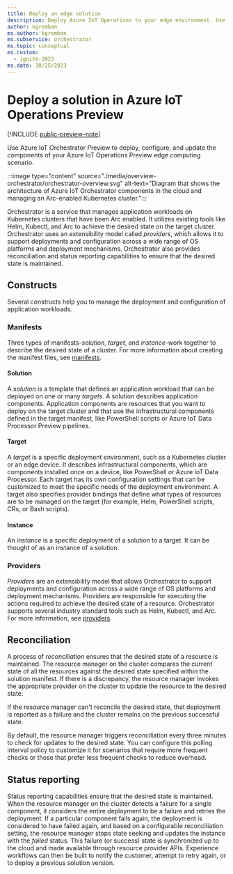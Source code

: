 ```yaml
---
title: Deploy an edge solution
description: Deploy Azure IoT Operations to your edge environment. Use Azure IoT Orchestrator to deploy edge data services to your Kubernetes cluster.
author: kgremban
ms.author: kgremban
ms.subservice: orchestrator
ms.topic: conceptual
ms.custom:
  - ignite-2023
ms.date: 10/25/2023
---
```


# Deploy a solution in Azure IoT Operations Preview

[!INCLUDE [public-preview-note](../../includes/public-preview-note.md)]

Use Azure IoT Orchestrator Preview to deploy, configure, and update the components of your Azure IoT Operations Preview edge computing scenario.

:::image type="content" source="./media/overview-orchestrator/orchestrator-overview.svg" alt-text="Diagram that shows the architecture of Azure IoT Orchestrator components in the cloud and managing an Arc-enabled Kubernetes cluster.":::

Orchestrator is a service that manages application workloads on Kubernetes clusters that have been Arc enabled. It utilizes existing tools like Helm, Kubectl, and Arc to achieve the desired state on the target cluster. Orchestrator uses an extensibility model called *providers*, which allows it to support deployments and configuration across a wide range of OS platforms and deployment mechanisms. Orchestrator also provides reconciliation and status reporting capabilities to ensure that the desired state is maintained.

## Constructs

Several constructs help you to manage the deployment and configuration of application workloads.

### Manifests

Three types of manifests-*solution*, *target*, and *instance*-work together to describe the desired state of a cluster. For more information about creating the manifest files, see [manifests](./concept-manifests.md).

#### Solution

A *solution* is a template that defines an application workload that can be deployed on one or many *targets*. A solution describes application components. Application components are resources that you want to deploy on the target cluster and that use the infrastructural components defined in the target manifest, like PowerShell scripts or Azure IoT Data Processor Preview pipelines.

#### Target

A *target* is a specific deployment environment, such as a Kubernetes cluster or an edge device. It describes infrastructural components, which are components installed once on a device, like PowerShell or Azure IoT Data Processor. Each target has its own configuration settings that can be customized to meet the specific needs of the deployment environment. A target also specifies provider bindings that define what types of resources are to be managed on the target (for example, Helm, PowerShell scripts, CRs, or Bash scripts).

#### Instance

An *instance* is a specific deployment of a solution to a target. It can be thought of as an instance of a solution.

### Providers

*Providers* are an extensibility model that allows Orchestrator to support deployments and configuration across a wide range of OS platforms and deployment mechanisms. Providers are responsible for executing the actions required to achieve the desired state of a resource. Orchestrator supports several industry standard tools such as Helm, Kubectl, and Arc. For more information, see [providers](./concept-providers.md).

## Reconciliation

A process of *reconciliation* ensures that the desired state of a resource is maintained. The resource manager on the cluster compares the current state of all the resources against the desired state specified within the solution manifest. If there is a discrepancy, the resource manager invokes the appropriate provider on the cluster to update the resource to the desired state.

If the resource manager can't reconcile the desired state, that deployment is reported as a failure and the cluster remains on the previous successful state.

By default, the resource manager triggers reconciliation every three minutes to check for updates to the desired state. You can configure this polling interval policy to customize it for scenarios that require more frequent checks or those that prefer less frequent checks to reduce overhead.

## Status reporting

Status reporting capabilities ensure that the desired state is maintained. When the resource manager on the cluster detects a failure for a single component, it considers the entire deployment to be a failure and retries the deployment. If a particular component fails again, the deployment is considered to have failed again, and based on a configurable reconciliation setting, the resource manager stops state seeking and updates the instance with the *failed* status. This failure (or success) state is synchronized up to the cloud and made available through resource provider APIs. Experience workflows can then be built to notify the customer, attempt to retry again, or to deploy a previous solution version.
